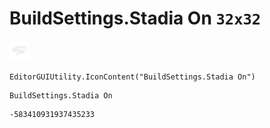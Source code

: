 # BuildSettings.Stadia On `32x32`
<img src="/img/BuildSettings.Stadia%20On.png" width=32 height=32>

``` CSharp
EditorGUIUtility.IconContent("BuildSettings.Stadia On")
```
```
BuildSettings.Stadia On
```
```
-583410931937435233
```
